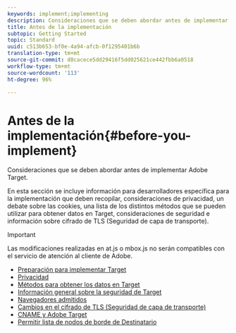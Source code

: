 ```yaml
---
keywords: implement;implementing
description: Consideraciones que se deben abordar antes de implementar Adobe Target.
title: Antes de la implementación
subtopic: Getting Started
topic: Standard
uuid: c513b653-bf0e-4a94-afcb-0f1295401b6b
translation-type: tm+mt
source-git-commit: d8cacece5dd29416f5dd025621ce442fbb6a0518
workflow-type: tm+mt
source-wordcount: '113'
ht-degree: 96%

---
```



# Antes de la implementación{#before-you-implement}

Consideraciones que se deben abordar antes de implementar Adobe Target.

En esta sección se incluye información para desarrolladores específica para la implementación que deben recopilar, consideraciones de privacidad, un debate sobre las cookies, una lista de los distintos métodos que se pueden utilizar para obtener datos en Target, consideraciones de seguridad e información sobre cifrado de TLS (Seguridad de capa de transporte).

>[!IMPORTANT]
>
>Las modificaciones realizadas en at.js o mbox.js no serán compatibles con el servicio de atención al cliente de Adobe.

- [Preparación para implementar Target](prepare-to-implement-target.md)
- [Privacidad](c-privacy/privacy.md)
- [Métodos para obtener los datos en Target](c-methods-to-get-data-into-target/methods-to-get-data-into-target.md)
- [Información general sobre la seguridad de Target](target-security-overview.md)
- [Navegadores admitidos](supported-browsers.md)
- [Cambios en el cifrado de TLS (Seguridad de capa de transporte)](tls-transport-layer-security-encryption.md)
- [CNAME y Adobe Target](implement-cname-support-in-target.md)
- [Permitir lista de nodos de borde de Destinatario](/help/c-implementing-target/c-considerations-before-you-implement-target/allowlist-edges.md)
